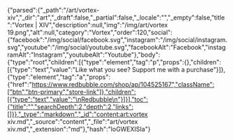 {"parsed":{"_path":"/art/vortex-xiv","_dir":"art","_draft":false,"_partial":false,"_locale":"","_empty":false,"title":"Vortex | XIV","description":null,"img":"/img/art/vortex 19.png","alt":null,"category":"Vortex","order":120,"social":{"facebook":"/img/social/facebook.svg","instagram":"/img/social/instagram.svg","youtube":"/img/social/youtube.svg","facebookAlt":"Facebook","instagramAlt":"Instagram","youtubeAlt":"Youtube"},"body":{"type":"root","children":[{"type":"element","tag":"p","props":{},"children":[{"type":"text","value":"Like what you see? Support me with a purchase"}]},{"type":"element","tag":"a","props":{"href":"https://www.redbubble.com/shop/ap/104525167","className":["btn","btn-primary","store-link"]},"children":[{"type":"text","value":"\nRedbubble\n"}]}],"toc":{"title":"","searchDepth":2,"depth":2,"links":[]}},"_type":"markdown","_id":"content:art:vortex xiv.md","_source":"content","_file":"art/vortex xiv.md","_extension":"md"},"hash":"loGWEXISIa"}